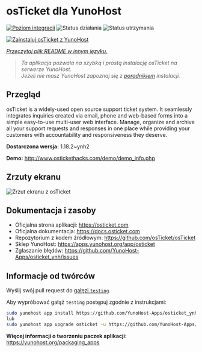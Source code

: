 <!--
To README zostało automatycznie wygenerowane przez <https://github.com/YunoHost/apps/tree/master/tools/readme_generator>
Nie powinno być ono edytowane ręcznie.
-->

# osTicket dla YunoHost

[![Poziom integracji](https://apps.yunohost.org/badge/integration/osticket)](https://ci-apps.yunohost.org/ci/apps/osticket/)
![Status działania](https://apps.yunohost.org/badge/state/osticket)
![Status utrzymania](https://apps.yunohost.org/badge/maintained/osticket)

[![Zainstaluj osTicket z YunoHost](https://install-app.yunohost.org/install-with-yunohost.svg)](https://install-app.yunohost.org/?app=osticket)

*[Przeczytaj plik README w innym języku.](./ALL_README.md)*

> *Ta aplikacja pozwala na szybką i prostą instalację osTicket na serwerze YunoHost.*  
> *Jeżeli nie masz YunoHost zapoznaj się z [poradnikiem](https://yunohost.org/install) instalacji.*

## Przegląd

osTicket is a widely-used open source support ticket system. It seamlessly integrates inquiries created via email, phone and web-based forms into a simple easy-to-use multi-user web interface. Manage, organize and archive all your support requests and responses in one place while providing your customers with accountability and responsiveness they deserve.

**Dostarczona wersja:** 1.18.2~ynh2

**Demo:** <http://www.ostickethacks.com/demo/demo_info.php>

## Zrzuty ekranu

![Zrzut ekranu z osTicket](./doc/screenshots/screenshot.png)

## Dokumentacja i zasoby

- Oficjalna strona aplikacji: <https://osticket.com>
- Oficjalna dokumentacja: <https://docs.osticket.com>
- Repozytorium z kodem źródłowym: <https://github.com/osTicket/osTicket>
- Sklep YunoHost: <https://apps.yunohost.org/app/osticket>
- Zgłaszanie błędów: <https://github.com/YunoHost-Apps/osticket_ynh/issues>

## Informacje od twórców

Wyślij swój pull request do [gałęzi `testing`](https://github.com/YunoHost-Apps/osticket_ynh/tree/testing).

Aby wypróbować gałąź `testing` postępuj zgodnie z instrukcjami:

```bash
sudo yunohost app install https://github.com/YunoHost-Apps/osticket_ynh/tree/testing --debug
lub
sudo yunohost app upgrade osticket -u https://github.com/YunoHost-Apps/osticket_ynh/tree/testing --debug
```

**Więcej informacji o tworzeniu paczek aplikacji:** <https://yunohost.org/packaging_apps>

